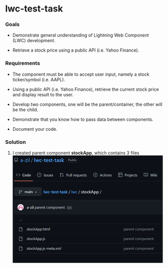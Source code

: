 # lwc-test-task
 
### Goals

- Demonstrate general understanding of Lightning Web Component (LWC) development.

- Retrieve a stock price using a public API (i.e. Yahoo Finance).

### Requirements

- The component must be able to accept user input, namely a stock ticker/symbol (i.e. AAPL).

- Using a public API (i.e. Yahoo Finance), retrieve the current stock price and display result to the user.

- Develop two components, one will be the parent/container, the other will be the child.

- Demonstrate that you know how to pass data between components.

- Document your code.

### Solution

1. I created parent component **stockApp**, which contains 3 files
![](/assets/parentComponent.png)
